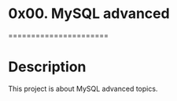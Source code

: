# 0x00. MySQL advanced

======================

# Description
This project is about MySQL advanced topics.